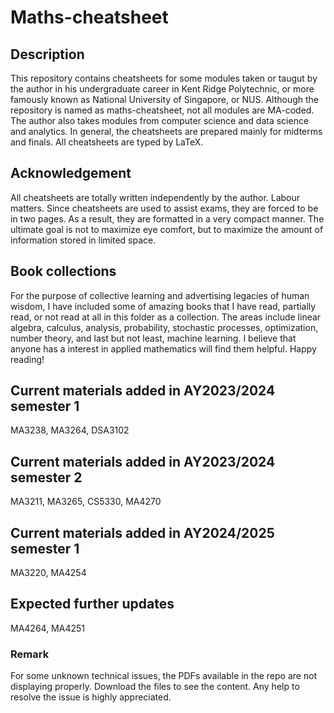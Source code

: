 # Maths-cheatsheet
## Description
This repository contains cheatsheets for some modules taken or taugut by the author in his undergraduate career in Kent Ridge Polytechnic, or more famously known as National University of Singapore, or NUS. Although the repository is named as maths-cheatsheet, not all modules are MA-coded. The author also takes modules from computer science and data science and analytics. In general, the cheatsheets are prepared mainly for midterms and finals. All cheatsheets are typed by LaTeX.
## Acknowledgement
All cheatsheets are totally written independently by the author. Labour matters. Since cheatsheets are used to assist exams, they are forced to be in two pages. As a result, they are formatted in a very compact manner. The ultimate goal is not to maximize eye comfort, but to maximize the amount of information stored in limited space.
## Book collections
For the purpose of collective learning and advertising legacies of human wisdom, I have included some of amazing books that I have read, partially read, or not read at all in this folder as a collection. The areas include linear algebra, calculus, analysis, probability, stochastic processes, optimization, number theory, and last but not least, machine learning. I believe that anyone has a interest in applied mathematics will find them helpful. Happy reading!
## Current materials added in AY2023/2024 semester 1
MA3238, MA3264, DSA3102
## Current materials added in AY2023/2024 semester 2
MA3211, MA3265, CS5330, MA4270
## Current materials added in AY2024/2025 semester 1
MA3220, MA4254
## Expected further updates
MA4264, MA4251

### Remark
For some unknown technical issues, the PDFs available in the repo are not displaying properly. Download the files to see the content. Any help to resolve the issue is highly appreciated.
